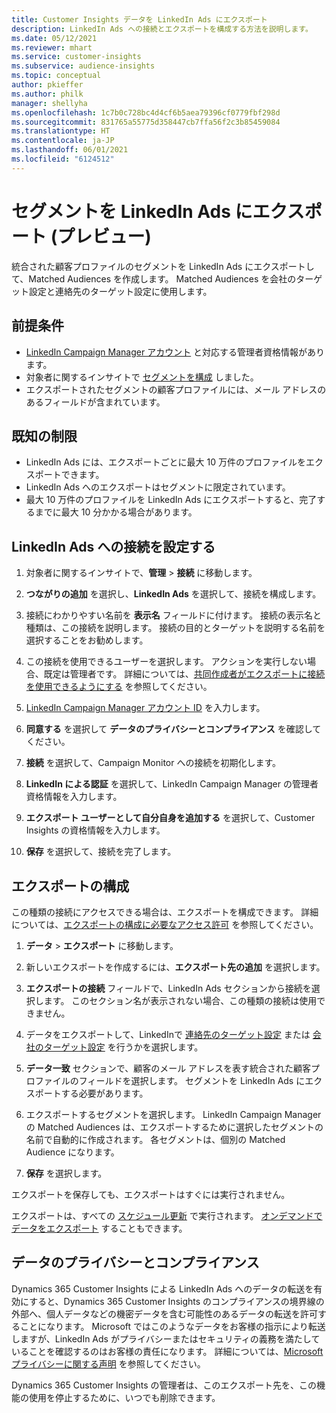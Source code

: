 ```yaml
---
title: Customer Insights データを LinkedIn Ads にエクスポート
description: LinkedIn Ads への接続とエクスポートを構成する方法を説明します。
ms.date: 05/12/2021
ms.reviewer: mhart
ms.service: customer-insights
ms.subservice: audience-insights
ms.topic: conceptual
author: pkieffer
ms.author: philk
manager: shellyha
ms.openlocfilehash: 1c7b0c728bc4d4cf6b5aea79396cf0779fbf298d
ms.sourcegitcommit: 831765a55775d358447cb7ffa56f2c3b85459084
ms.translationtype: HT
ms.contentlocale: ja-JP
ms.lasthandoff: 06/01/2021
ms.locfileid: "6124512"
---
```

# <a name="export-segments-to-linkedin-ads-preview"></a>セグメントを LinkedIn Ads にエクスポート (プレビュー)

統合された顧客プロファイルのセグメントを LinkedIn Ads にエクスポートして、Matched Audiences を作成します。 Matched Audiences を会社のターゲット設定と連絡先のターゲット設定に使用します。

## <a name="prerequisites"></a>前提条件

-   [LinkedIn Campaign Manager アカウント](https://business.linkedin.com/marketing-solutions/ads) と対応する管理者資格情報があります。
-   対象者に関するインサイトで [セグメントを構成](segments.md) しました。
-   エクスポートされたセグメントの顧客プロファイルには、メール アドレスのあるフィールドが含まれています。

## <a name="known-limitations"></a>既知の制限

- LinkedIn Ads には、エクスポートごとに最大 10 万件のプロファイルをエクスポートできます。
- LinkedIn Ads へのエクスポートはセグメントに限定されています。
- 最大 10 万件のプロファイルを LinkedIn Ads にエクスポートすると、完了するまでに最大 10 分かかる場合があります。 

## <a name="set-up-the-connection-to-linkedin-ads"></a>LinkedIn Ads への接続を設定する

1. 対象者に関するインサイトで、**管理** > **接続** に移動します。

1. **つながりの追加** を選択し、**LinkedIn Ads** を選択して、接続を構成します。

1. 接続にわかりやすい名前を **表示名** フィールドに付けます。 接続の表示名と種類は、この接続を説明します。 接続の目的とターゲットを説明する名前を選択することをお勧めします。

1. この接続を使用できるユーザーを選択します。 アクションを実行しない場合、既定は管理者です。 詳細については、[共同作成者がエクスポートに接続を使用できるようにする](connections.md#allow-contributors-to-use-a-connection-for-exports) を参照してください。

1. [LinkedIn Campaign Manager アカウント ID](https://www.linkedin.com/help/lms/answer/a424270) を入力します。

1. **同意する** を選択して **データのプライバシーとコンプライアンス** を確認してください。

1. **接続** を選択して、Campaign Monitor への接続を初期化します。

1. **LinkedIn による認証** を選択して、LinkedIn Campaign Manager の管理者資格情報を入力します。

1. **エクスポート ユーザーとして自分自身を追加する** を選択して、Customer Insights の資格情報を入力します。

1. **保存** を選択して、接続を完了します。

## <a name="configure-an-export"></a>エクスポートの構成

この種類の接続にアクセスできる場合は、エクスポートを構成できます。 詳細については、[エクスポートの構成に必要なアクセス許可](export-destinations.md#set-up-a-new-export) を参照してください。

1. **データ** > **エクスポート** に移動します。

1. 新しいエクスポートを作成するには、**エクスポート先の追加** を選択します。

1. **エクスポートの接続** フィールドで、LinkedIn Ads セクションから接続を選択します。 このセクション名が表示されない場合、この種類の接続は使用できません。

1. データをエクスポートして、LinkedInで [連絡先のターゲット設定](https://business.linkedin.com/marketing-solutions/ad-targeting/contact-targeting) または [会社のターゲット設定](https://business.linkedin.com/marketing-solutions/ad-targeting/account-targeting) を行うかを選択します。 

1. **データ一致** セクションで、顧客のメール アドレスを表す統合された顧客プロファイルのフィールドを選択します。 セグメントを LinkedIn Ads にエクスポートする必要があります。

1. エクスポートするセグメントを選択します。 LinkedIn Campaign Manager の Matched Audiences は、エクスポートするために選択したセグメントの名前で自動的に作成されます。 各セグメントは、個別の Matched Audience になります。 

1. **保存** を選択します。

エクスポートを保存しても、エクスポートはすぐには実行されません。

エクスポートは、すべての [スケジュール更新](system.md#schedule-tab) で実行されます。 [オンデマンドでデータをエクスポート](export-destinations.md#run-exports-on-demand) することもできます。 


## <a name="data-privacy-and-compliance"></a>データのプライバシーとコンプライアンス

Dynamics 365 Customer Insights による LinkedIn Ads へのデータの転送を有効にすると、Dynamics 365 Customer Insights のコンプライアンスの境界線の外部へ、個人データなどの機密データを含む可能性のあるデータの転送を許可することになります。 Microsoft ではこのようなデータをお客様の指示により転送しますが、LinkedIn Ads がプライバシーまたはセキュリティの義務を満たしていることを確認するのはお客様の責任になります。 詳細については、[Microsoft プライバシーに関する声明](https://go.microsoft.com/fwlink/?linkid=396732) を参照してください。

Dynamics 365 Customer Insights の管理者は、このエクスポート先を、この機能の使用を停止するために、いつでも削除できます。
